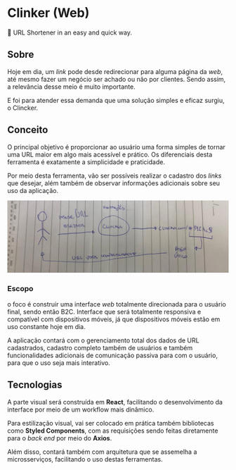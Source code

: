 # Clinker (Web)
🔗 URL Shortener in an easy and quick way.

## Sobre

Hoje em dia, um _link_ pode desde redirecionar para alguma página da _web_, até mesmo fazer um negócio ser achado ou não por clientes. Sendo assim, a relevância desse meio é muito importante.

E foi para atender essa demanda que uma solução simples e eficaz surgiu, o Clincker.

## Conceito

O principal objetivo é proporcionar ao usuário uma forma simples de tornar uma URL maior em algo mais acessível e prático. Os diferenciais desta ferramenta é exatamente a simplicidade e praticidade.

Por meio desta ferramenta, vão ser possíveis realizar o cadastro dos _links_ que desejar, além também de observar informações adicionais sobre seu uso da aplicação.

![Arquitetura de Uso](.github/clincker-web.jpg)

### Escopo

o foco é construir uma interface _web_ totalmente direcionada para o usuário final, sendo então B2C. Interface que será totalmente responsiva e compatível com dispositivos móveis, já que dispositivos móveis estão em uso constante hoje em dia.

A aplicação contará com o gerenciamento total dos dados de URL cadastrados, cadastro completo também de usuários e também funcionalidades adicionais de comunicação passiva para com o usuário, para que o uso seja mais interativo.

## Tecnologias

A parte visual será construída em **React**, facilitando o desenvolvimento da interface por meio de um workflow mais dinâmico.

Para estilização visual, vai ser colocado em prática também bibliotecas como **Styled Components**, com as requisições sendo feitas diretamente para o _back end_ por meio do **Axios**.

Além disso, contará também com arquitetura que se assemelha a microsserviços, facilitando o uso destas ferramentas.